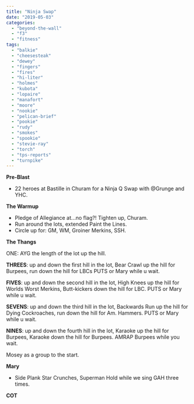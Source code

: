 ```yaml
---
title: "Ninja Swap"
date: "2019-05-03"
categories: 
  - "beyond-the-wall"
  - "f3"
  - "fitness"
tags: 
  - "balkie"
  - "cheesesteak"
  - "dewey"
  - "fingers"
  - "fires"
  - "hi-liter"
  - "holmes"
  - "kubota"
  - "lopaire"
  - "manafort"
  - "moore"
  - "nookie"
  - "pelican-brief"
  - "pookie"
  - "rudy"
  - "smokes"
  - "spookie"
  - "stevie-ray"
  - "torch"
  - "tps-reports"
  - "turnpike"
---
```


**Pre-Blast**

- 22 heroes at Bastille in Churam for a Ninja Q Swap with @Grunge and YHC.

**The Warmup**

- Pledge of Allegiance at...no flag?! Tighten up, Churam.
- Run around the lots, extended Paint the Lines.
- Circle up for: GM, WM, Groiner Merkins, SSH.

**The Thangs**

ONE: AYG the length of the lot up the hill.

**THREES**: up and down the first hill in the lot, Bear Crawl up the hill for Burpees, run down the hill for LBCs PUTS or Mary while u wait.

**FIVES**: up and down the second hill in the lot, High Knees up the hill for Worlds Worst Merkins, Butt-kickers down the hill for LBC. PUTS or Mary while u wait.

**SEVENS**: up and down the third hill in the lot, Backwards Run up the hill for Dying Cockroaches, run down the hill for Am. Hammers. PUTS or Mary while u wait.

**NINES**: up and down the fourth hill in the lot, Karaoke up the hill for Burpees, Karaoke down the hill for Burpees. AMRAP Burpees while you wait.

Mosey as a group to the start.

**Mary**

- Side Plank Star Crunches, Superman Hold while we sing GAH three times.

**COT**
